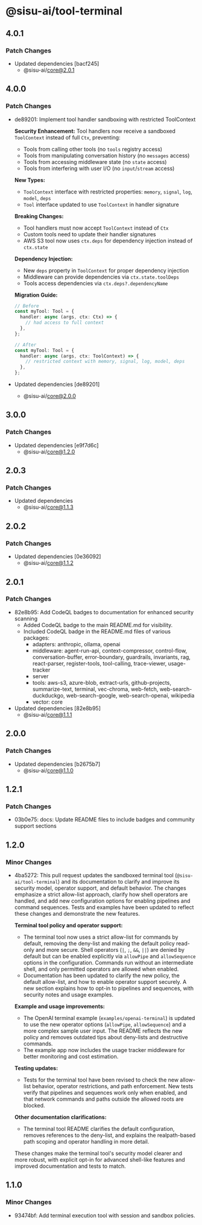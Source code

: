 # @sisu-ai/tool-terminal

## 4.0.1

### Patch Changes

- Updated dependencies [bacf245]
  - @sisu-ai/core@2.0.1

## 4.0.0

### Patch Changes

- de89201: Implement tool handler sandboxing with restricted ToolContext

  **Security Enhancement:**
  Tool handlers now receive a sandboxed `ToolContext` instead of full `Ctx`, preventing:
  - Tools from calling other tools (no `tools` registry access)
  - Tools from manipulating conversation history (no `messages` access)
  - Tools from accessing middleware state (no `state` access)
  - Tools from interfering with user I/O (no `input`/`stream` access)

  **New Types:**
  - `ToolContext` interface with restricted properties: `memory`, `signal`, `log`, `model`, `deps`
  - `Tool` interface updated to use `ToolContext` in handler signature

  **Breaking Changes:**
  - Tool handlers must now accept `ToolContext` instead of `Ctx`
  - Custom tools need to update their handler signatures
  - AWS S3 tool now uses `ctx.deps` for dependency injection instead of `ctx.state`

  **Dependency Injection:**
  - New `deps` property in `ToolContext` for proper dependency injection
  - Middleware can provide dependencies via `ctx.state.toolDeps`
  - Tools access dependencies via `ctx.deps?.dependencyName`

  **Migration Guide:**

  ```typescript
  // Before
  const myTool: Tool = {
    handler: async (args, ctx: Ctx) => {
      // had access to full context
    },
  };

  // After
  const myTool: Tool = {
    handler: async (args, ctx: ToolContext) => {
      // restricted context with memory, signal, log, model, deps
    },
  };
  ```

- Updated dependencies [de89201]
  - @sisu-ai/core@2.0.0

## 3.0.0

### Patch Changes

- Updated dependencies [e9f7d6c]
  - @sisu-ai/core@1.2.0

## 2.0.3

### Patch Changes

- Updated dependencies
  - @sisu-ai/core@1.1.3

## 2.0.2

### Patch Changes

- Updated dependencies [0e36092]
  - @sisu-ai/core@1.1.2

## 2.0.1

### Patch Changes

- 82e8b95: Add CodeQL badges to documentation for enhanced security scanning
  - Added CodeQL badge to the main README.md for visibility.
  - Included CodeQL badge in the README.md files of various packages:
    - adapters: anthropic, ollama, openai
    - middleware: agent-run-api, context-compressor, control-flow, conversation-buffer, error-boundary, guardrails, invariants, rag, react-parser, register-tools, tool-calling, trace-viewer, usage-tracker
    - server
    - tools: aws-s3, azure-blob, extract-urls, github-projects, summarize-text, terminal, vec-chroma, web-fetch, web-search-duckduckgo, web-search-google, web-search-openai, wikipedia
    - vector: core
- Updated dependencies [82e8b95]
  - @sisu-ai/core@1.1.1

## 2.0.0

### Patch Changes

- Updated dependencies [b2675b7]
  - @sisu-ai/core@1.1.0

## 1.2.1

### Patch Changes

- 03b0e75: docs: Update README files to include badges and community support sections

## 1.2.0

### Minor Changes

- 4ba5272: This pull request updates the sandboxed terminal tool (`@sisu-ai/tool-terminal`) and its documentation to clarify and improve its security model, operator support, and default behavior. The changes emphasize a strict allow-list approach, clarify how shell operators are handled, and add new configuration options for enabling pipelines and command sequences. Tests and examples have been updated to reflect these changes and demonstrate the new features.

  **Terminal tool policy and operator support:**
  - The terminal tool now uses a strict allow-list for commands by default, removing the deny-list and making the default policy read-only and more secure. Shell operators (`|`, `;`, `&&`, `||`) are denied by default but can be enabled explicitly via `allowPipe` and `allowSequence` options in the configuration. Commands run without an intermediate shell, and only permitted operators are allowed when enabled.
  - Documentation has been updated to clarify the new policy, the default allow-list, and how to enable operator support securely. A new section explains how to opt-in to pipelines and sequences, with security notes and usage examples.

  **Example and usage improvements:**
  - The OpenAI terminal example (`examples/openai-terminal`) is updated to use the new operator options (`allowPipe`, `allowSequence`) and a more complex sample user input. The README reflects the new policy and removes outdated tips about deny-lists and destructive commands.
  - The example app now includes the usage tracker middleware for better monitoring and cost estimation.

  **Testing updates:**
  - Tests for the terminal tool have been revised to check the new allow-list behavior, operator restrictions, and path enforcement. New tests verify that pipelines and sequences work only when enabled, and that network commands and paths outside the allowed roots are blocked.

  **Other documentation clarifications:**
  - The terminal tool README clarifies the default configuration, removes references to the deny-list, and explains the realpath-based path scoping and operator handling in more detail.

  These changes make the terminal tool's security model clearer and more robust, with explicit opt-in for advanced shell-like features and improved documentation and tests to match.

## 1.1.0

### Minor Changes

- 93474bf: Add terminal execution tool with session and sandbox policies.
